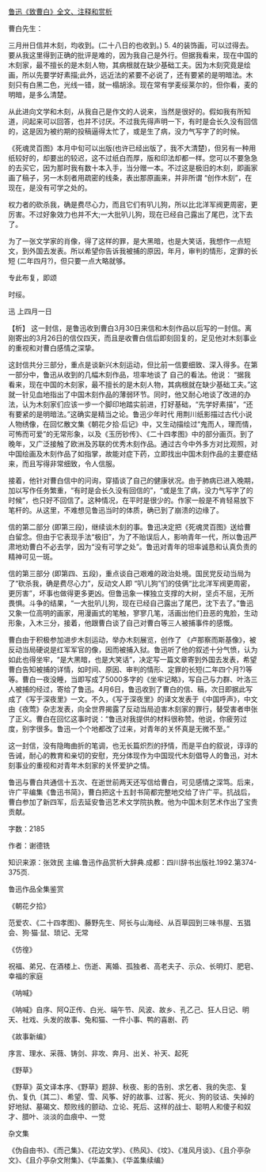 [鲁迅《致曹白》全文、注释和赏析](https://www.vrrw.net/wx/9500.html)

曹白先生：

三月卅日信并木刻，均收到。(二十八日的也收到。) 5. 4的装饰画，可以过得去。要从我这里得到正确的批评是难的，因为我自己是外行。但据我看来，现在中国的木刻家，最不擅长的是木刻人物，其病根就在缺少基础工夫。因为木刻究竟是绘画，所以先要学好素描;此外，远近法的紧要不必说了，还有要紧的是明暗法。木刻只有白黑二色，光线一错，就一榻胡涂。现在常有学麦绥莱尔的，但你看，麦的明暗，是多么清楚。

从此进向文学和木刻，从我自己是作文的人说来，当然是很好的。假如我有所知道，问起来可以回答，也并不讨厌。不过我先得声明一下，有时是会长久没有回信的，这是因为被约期的投稿逼得太忙了，或是生了病，没力气写字了的时候。

《死魂灵百图》本月中旬可以出版(也许已经出版了，我不大清楚)，但另有一种用纸较好的，却要出的较迟，这不过纸白而厚，版和印法却都一样。您可以不要急急的去买它，因为那时我有数十本入手，当分赠一本。不过这是极旧的木刻，即画家画了稿子，另一木刻者用疏密的线条，表出那原画来，并非所谓 “创作木刻”，在现在，是没有可学之处的。

权力者的砍杀我，确是费尽心力，而且它们有叭儿狗，所以比北洋军阀更周密，更厉害。不过好象效力也并不大;一大批叭儿狗，现在已经自己露出了尾巴，沈下去了。

为了一张文学家的肖像，得了这样的罪，是大黑暗，也是大笑话，我想作一点短文，到外国去发表。所以希望你告诉我被捕的原因，年月，审判的情形，定罪的长短 (二年四月?)，但只要一点大略就够。

专此布复，即颂

时绥。

迅 上四月一日



【析】 这一封信，是鲁迅收到曹白3月30日来信和木刻作品以后写的一封信。离刚寄出的3月26日的信仅四天，而且是收曹白信后即刻回复的，足见他对木刻事业的重视和对曹白感情之深挚。

这封信共分三部分，重点是谈新兴木刻运动，但比前一信要细致、深入得多。在第一部分中，鲁迅从收到的几幅木刻作品，坦率地谈了 自己的看法。他说： “据我看来，现在中国的木刻家，最不擅长的是木刻人物，其病根就在缺少基础工夫。”这就一针见血地指出了中国木刻作品的薄弱环节。同时，他又耐心地谈了改进的办法，认为木刻家们应该一步一个脚印地踏实前进，打好基础，“先学好素描”，“还有要紧的是明暗法。”这确实是精当之论。鲁迅少年时代 用荆川纸影描过古代小说人物绣像，在回忆散文集《朝花夕拾·后记》中，又生动描绘过“鬼而人，理而情，可怖而可爱”的无常形象，以及《玉历钞传》、《二十四孝图》中的部分画页。到了晚年，又广泛接触了欧洲及苏联的优秀木刻作品。通过古今中外多方对比观照，对中国绘画及木刻作品了如指掌，故能对症下药，立即找出中国木刻作品的主要症结来，而且写得非常细致，令人信服。

接着，他针对曹白信中的问询，穿插谈了自己的健康状况。由于肺病已进入晚期，加以写作任务繁重，“有时是会长久没有回信的”，“或是生了病，没力气写字了的时候”，也只好不回信了。这种情况，在平时是很少的。作家一般是不肯轻易放下笔杆的。从这里，不难想见鲁迅当时的体质，确已到了崩溃的边缘了。

信的第二部分 (即第三段)，继续谈木刻的事。鲁迅决定把《死魂灵百图》送给曹白留念。但由于它表现手法“极旧”，为了不贻误后人，影响青年一代，所以鲁迅严肃地劝曹白不必去学，因为“没有可学之处”。鲁迅对青年的坦率诚恳和认真负责的精神可见一斑。

信的第三部分 (即第四、五段)，重点谈自己艰难的政治处境。国民党反动当局为了“砍杀我，确是费尽心力”，反动文人即 “叭儿狗”们的伎俩“比北洋军阀更周密，更厉害”，坏事也做得更多更凶。但鲁迅象一棵独立支撑的大树，坚贞不屈，无所畏惧。斗争的结果，“一大批叭儿狗，现在已经自己露出了尾巴，沈下去了。”鲁迅又象一位高明的画家，用漫画式的笔触，寥寥几笔，活画出他们丑恶的鬼脸，生动形象，入木三分，接着，他跟曹白谈了自己对曹白等三人被捕事件的感慨。

曹白由于积极参加进步木刻运动，举办木刻展览，创作了 《卢那察而斯基像》，被反动当局硬说是红军军官的像，因而被捕入狱。鲁迅听了他的叙述十分气愤，认为如此也得坐牢，“是大黑暗，也是大笑话”，决定写一篇文章寄到外国去发表，希望曹白告知被捕的详情，如时间、原因、审判的情形、定罪的长短(二年四个月?)等等。曹白一夜没睡，当即写成了5000多字的《坐牢记略》，写自己与力群、叶洛三人被捕的经过，寄给了鲁迅。4月6日，鲁迅收到了曹白的信、稿，次日即据此写成了《写于深夜里》一文。不久，《写于深夜里》的译文发表于《中国呼声》，中文由《夜莺》杂志发表，向全世界揭露了反动当局迫害木刻家的罪行，替受害者申张了正义。曹白在回忆这事时说：“鲁迅对我提供的材料很称赞。他说，你疲劳过度，别字很多。鲁迅一个个地都改了过来，对青年的关怀真是无微不至。”

这一封信，没有隐晦曲折的笔调，也无长篇炽烈的抒情，而是平白的叙说，谆谆的告诫，耐心的教育和亲切的安慰，充分体现作为中国现代木刻倡导人的鲁迅，对木刻事业的重视和对青年木刻家的关怀爱护之情。

鲁迅与曹白共通信十五次、在逝世前两天还写信给曹白，可见感情之深笃。后来，许广平编集《鲁迅书简》，曹白把这十五封书简都完整地交给了许广平。抗战后，曹白参加了新四军，后去延安鲁迅艺术文学院执教。他为中国木刻艺术作出了宝贵贡献。

字数：2185

作者：谢德铣

知识来源：张效民 主编.鲁迅作品赏析大辞典.成都：四川辞书出版社.1992.第374-375页.

鲁迅作品全集鉴赏

《朝花夕拾》

范爱农、《二十四孝图》、藤野先生、阿长与山海经、从百草园到三味书屋、五猖会、狗·猫·鼠、琐记、无常

《仿徨》

祝福、弟兄、在酒楼上、伤逝、离婚、孤独者、高老夫子、示众、长明灯、肥皂、幸福的家庭

《呐喊》

《呐喊》自序、阿Q正传、白光、端午节、风波、故乡、孔乙己、狂人日记、明天、社戏、头发的故事、兔和猫、一件小事、鸭的喜剧、药

《故事新编》

序言、理水、采薇、铸剑、非攻、奔月、出关、补天、起死

《野草》

《野草》英文译本序、《野草》题辞、秋夜、影的告别、求乞者、我的失恋、复仇、复仇〔其二〕、希望、雪、风筝、好的故事、过客、死火、狗的驳诘、失掉的好地狱、墓碣文、颓败线的颤动、立论、死后、这样的战士、聪明人和傻子和奴才、腊叶、淡淡的血痕中、一觉

杂文集

《伪自由书》、《而己集》、《花边文学》、《热风》、《坟》、《准风月谈》、《且介亭杂文》、《且介亭杂文附集》、《华盖集》、《华盖集续编》

